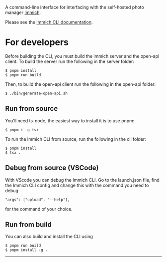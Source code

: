 A command-line interface for interfacing with the self-hosted photo manager [Immich](https://immich.app/).

Please see the [Immich CLI documentation](https://immich.app/docs/features/command-line-interface).

# For developers

Before building the CLI, you must build the immich server and the open-api client. To build the server run the following in the server folder:

    $ pnpm install
    $ pnpm run build

Then, to build the open-api client run the following in the open-api folder:

    $ ./bin/generate-open-api.sh

## Run from source

You'll need ts-node, the easiest way to install it is to use pnpm:

    $ pnpm i -g tsx

To run the Immich CLI from source, run the following in the cli folder:

    $ pnpm install
    $ tsx .

## Debug from source (VSCode)

With VScode you can debug the Immich CLI. Go to the launch.json file, find the Immich CLI config and change this with the command you need to debug

`"args": ["upload", "--help"],`

for the command of your choice.

## Run from build

You can also build and install the CLI using

    $ pnpm run build
    $ pnpm install -g .
****
